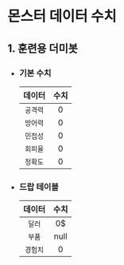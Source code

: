 # 몬스터 데이터 수치

## 1. 훈련용 더미봇
* ### 기본 수치
  | 데이터 | 수치 |
  | :---: | :---: |
  | `공격력` | 0 |
  | `방어력` | 0 |
  | `민첩성` | 0 |
  | `회피율` | 0 |
  | `정확도` | 0 |
* ### 드랍 테이블
  | 데이터 | 수치 |
  | :---: | :---: |
  | `달러` | 0$ |
  | `부품` | null |
  | `경험치` | 0 |
